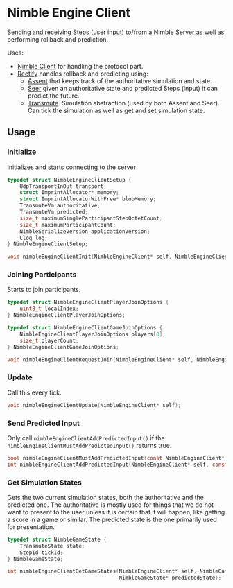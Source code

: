 # Nimble Engine Client

Sending and receiving Steps (user input) to/from a Nimble Server as well as performing rollback and prediction.

Uses:

* [Nimble Client](https://github.com/piot/nimble-client-c) for handling the protocol part.
* [Rectify](https://github.com/piot/rectify-c) handles rollback and predicting using:
  * [Assent](https://github.com/piot/assent-c) that keeps track of the authoritative simulation and state.
  * [Seer](https://github.com/piot/seer-c) given an authoritative state and predicted Steps (input) it can predict the future.
  * [Transmute](https://github.com/piot/transmute-c). Simulation abstraction (used by both Assent and Seer). Can tick the simulation as well as get and set simulation state.


## Usage

### Initialize

Initializes and starts connecting to the server

```c
typedef struct NimbleEngineClientSetup {
    UdpTransportInOut transport;
    struct ImprintAllocator* memory;
    struct ImprintAllocatorWithFree* blobMemory;
    TransmuteVm authoritative;
    TransmuteVm predicted;
    size_t maximumSingleParticipantStepOctetCount;
    size_t maximumParticipantCount;
    NimbleSerializeVersion applicationVersion;
    Clog log;
} NimbleEngineClientSetup;

void nimbleEngineClientInit(NimbleEngineClient* self, NimbleEngineClientSetup setup);
```

### Joining Participants

Starts to join participants.

```c
typedef struct NimbleEngineClientPlayerJoinOptions {
    uint8_t localIndex;
} NimbleEngineClientPlayerJoinOptions;

typedef struct NimbleEngineClientGameJoinOptions {
    NimbleEngineClientPlayerJoinOptions players[8];
    size_t playerCount;
} NimbleEngineClientGameJoinOptions;

void nimbleEngineClientRequestJoin(NimbleEngineClient* self, NimbleEngineClientGameJoinOptions options);
```

### Update

Call this every tick.

```c
void nimbleEngineClientUpdate(NimbleEngineClient* self);
```

### Send Predicted Input

Only call `nimbleEngineClientAddPredictedInput()` if the `nimbleEngineClientMustAddPredictedInput()` returns true.

```c
bool nimbleEngineClientMustAddPredictedInput(const NimbleEngineClient* self);
int nimbleEngineClientAddPredictedInput(NimbleEngineClient* self, const TransmuteInput* input);
```

### Get Simulation States

Gets the two current simulation states, both the authoritative and the predicted one. The authoritative is mostly used for things that we do not want to present to the user
unless it is certain that it will happen, like getting a score in a game or similar. The predicted state is the one primarily used for presentation.

```c
typedef struct NimbleGameState {
    TransmuteState state;
    StepId tickId;
} NimbleGameState;

int nimbleEngineClientGetGameStates(NimbleEngineClient* self, NimbleGameState* authoritativeState,
                                    NimbleGameState* predictedState);
```
